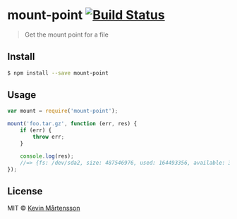 # mount-point [![Build Status](http://img.shields.io/travis/kevva/mount-point.svg?style=flat)](https://travis-ci.org/kevva/mount-point)

> Get the mount point for a file

## Install

```sh
$ npm install --save mount-point
```

## Usage

```js
var mount = require('mount-point');

mount('foo.tar.gz', function (err, res) {
	if (err) {
		throw err;
	}

	console.log(res);
	//=> {fs: /dev/sda2, size: 487546976, used: 164493356, available: 322797620, percent: 0.34, mount: '/'}
});
```

## License

MIT © [Kevin Mårtensson](https://github.com/kevva)
